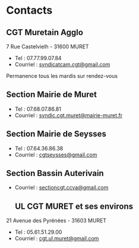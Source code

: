# Contacts


## CGT Muretain Agglo 

7 Rue Castelvielh - 31600 MURET 
- Tel : 07.77.99.07.84
- Courriel : syndicatcam.cgt@gmail.com
  
Permanence tous les mardis sur rendez-vous

## Section Mairie de Muret

- Tel : 07.68.07.86.81
- Courriel : syndic.cgt.muret@mairie-muret.fr

## Section Mairie de Seysses

- Tel : 07.64.36.86.38
- Courriel : cgtseysses@gmail.com


 ## Section Bassin Auterivain 

- Courriel : sectioncgt.ccva@gmail.com




  ## UL CGT MURET et ses environs 

21 Avenue des Pyrénées - 31603 MURET

- Tel : 05.61.51.29.00
- Courriel : cgt.ul.muret@gmail.com
